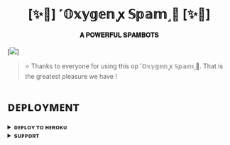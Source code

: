 <h1 align="center"><b>[✨🥀] ˹𝕆𝕩𝕪𝕘𝕖𝕟 ꭙ 𝕊𝕡𝕒𝕞˼🫧 [✨🥀]</b></h1>

<h4 align="center"> 𝐀 𝐏𝐎𝐖𝐄𝐑𝐅𝐔𝐋 𝐒𝐏𝐀𝐌𝐁𝐎𝐓𝐒</h4>

[<img src="https://telegra.ph/file/ffc1e0293b482febc06c3.jpg"/>]

> ⭐️ Thanks to everyone for using this op ˹𝕆𝕩𝕪𝕘𝕖𝕟 ꭙ 𝕊𝕡𝕒𝕞˼🫧. That is the greatest pleasure we have !


# ᴅᴇᴘʟᴏʏᴍᴇɴᴛ


<details>
<summary><b>ᴅᴇᴘʟᴏʏ ᴛᴏ ʜᴇʀᴏᴋᴜ</b></summary>
<br>

[![Deploy](https://www.herokucdn.com/deploy/button.svg)](https://dashboard.heroku.com/new?template=https://github.com/NOBITA0189/SPAMBOT.git)

</details>


<details>
<summary><b>sᴜᴘᴘᴏʀᴛ</b></summary>
<br>

<a href="https://t.me/BWANDARLOK"><img src="https://img.shields.io/badge/Join-Telegram%20Channel-red.svg?logo=Telegram"></a>

</details>
